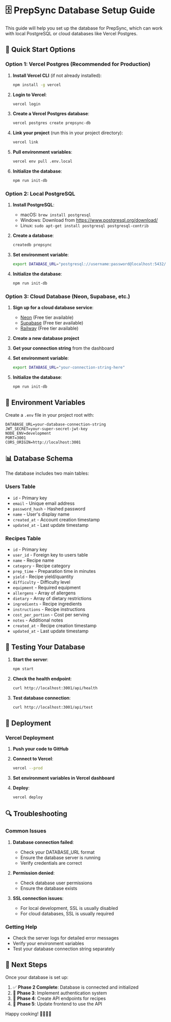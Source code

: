 # 🗄️ PrepSync Database Setup Guide

This guide will help you set up the database for PrepSync, which can work with local PostgreSQL or cloud databases like Vercel Postgres.

## 🚀 Quick Start Options

### Option 1: Vercel Postgres (Recommended for Production)

1. **Install Vercel CLI** (if not already installed):
   ```bash
   npm install -g vercel
   ```

2. **Login to Vercel**:
   ```bash
   vercel login
   ```

3. **Create a Vercel Postgres database**:
   ```bash
   vercel postgres create prepsync-db
   ```

4. **Link your project** (run this in your project directory):
   ```bash
   vercel link
   ```

5. **Pull environment variables**:
   ```bash
   vercel env pull .env.local
   ```

6. **Initialize the database**:
   ```bash
   npm run init-db
   ```

### Option 2: Local PostgreSQL

1. **Install PostgreSQL**:
   - macOS: `brew install postgresql`
   - Windows: Download from https://www.postgresql.org/download/
   - Linux: `sudo apt-get install postgresql postgresql-contrib`

2. **Create a database**:
   ```bash
   createdb prepsync
   ```

3. **Set environment variable**:
   ```bash
   export DATABASE_URL="postgresql://username:password@localhost:5432/prepsync"
   ```

4. **Initialize the database**:
   ```bash
   npm run init-db
   ```

### Option 3: Cloud Database (Neon, Supabase, etc.)

1. **Sign up for a cloud database service**:
   - [Neon](https://neon.tech/) (Free tier available)
   - [Supabase](https://supabase.com/) (Free tier available)
   - [Railway](https://railway.app/) (Free tier available)

2. **Create a new database project**

3. **Get your connection string** from the dashboard

4. **Set environment variable**:
   ```bash
   export DATABASE_URL="your-connection-string-here"
   ```

5. **Initialize the database**:
   ```bash
   npm run init-db
   ```

## 🔧 Environment Variables

Create a `.env` file in your project root with:

```env
DATABASE_URL=your-database-connection-string
JWT_SECRET=your-super-secret-jwt-key
NODE_ENV=development
PORT=3001
CORS_ORIGIN=http://localhost:3001
```

## 📊 Database Schema

The database includes two main tables:

### Users Table
- `id` - Primary key
- `email` - Unique email address
- `password_hash` - Hashed password
- `name` - User's display name
- `created_at` - Account creation timestamp
- `updated_at` - Last update timestamp

### Recipes Table
- `id` - Primary key
- `user_id` - Foreign key to users table
- `name` - Recipe name
- `category` - Recipe category
- `prep_time` - Preparation time in minutes
- `yield` - Recipe yield/quantity
- `difficulty` - Difficulty level
- `equipment` - Required equipment
- `allergens` - Array of allergens
- `dietary` - Array of dietary restrictions
- `ingredients` - Recipe ingredients
- `instructions` - Recipe instructions
- `cost_per_portion` - Cost per serving
- `notes` - Additional notes
- `created_at` - Recipe creation timestamp
- `updated_at` - Last update timestamp

## 🧪 Testing Your Database

1. **Start the server**:
   ```bash
   npm start
   ```

2. **Check the health endpoint**:
   ```bash
   curl http://localhost:3001/api/health
   ```

3. **Test database connection**:
   ```bash
   curl http://localhost:3001/api/test
   ```

## 🚀 Deployment

### Vercel Deployment

1. **Push your code to GitHub**

2. **Connect to Vercel**:
   ```bash
   vercel --prod
   ```

3. **Set environment variables in Vercel dashboard**

4. **Deploy**:
   ```bash
   vercel deploy
   ```

## 🔍 Troubleshooting

### Common Issues

1. **Database connection failed**:
   - Check your DATABASE_URL format
   - Ensure the database server is running
   - Verify credentials are correct

2. **Permission denied**:
   - Check database user permissions
   - Ensure the database exists

3. **SSL connection issues**:
   - For local development, SSL is usually disabled
   - For cloud databases, SSL is usually required

### Getting Help

- Check the server logs for detailed error messages
- Verify your environment variables
- Test your database connection string separately

## 📝 Next Steps

Once your database is set up:

1. ✅ **Phase 2 Complete**: Database is connected and initialized
2. 🔄 **Phase 3**: Implement authentication system
3. 🔄 **Phase 4**: Create API endpoints for recipes
4. 🔄 **Phase 5**: Update frontend to use the API

Happy cooking! 👨‍🍳👩‍🍳
